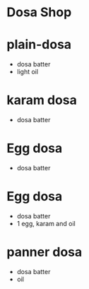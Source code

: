 # Dosa Shop 

# plain-dosa 
* dosa batter 
* light oil

# karam dosa
* dosa batter

# Egg dosa
* dosa batter 

# Egg dosa 
* dosa batter 
* 1 egg, karam and oil 

# panner dosa 
* dosa batter 
* oil 